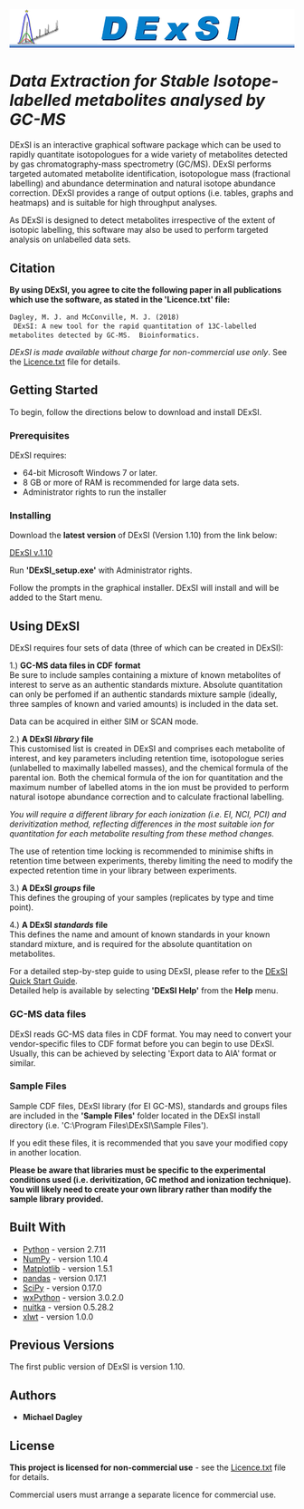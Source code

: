 ![alt text](https://github.com/DExSI/DExSI/raw/master/images/DExSI_header.png "DExSI")


# **_Data Extraction for Stable Isotope-labelled metabolites analysed by GC-MS_**


DExSI is an interactive graphical software package which can be used to rapidly quantitate isotopologues for a wide variety of metabolites detected by gas chromatography-mass spectrometry (GC/MS). DExSI performs targeted automated metabolite identification, isotopologue mass (fractional labelling) and abundance determination and natural isotope abundance correction. DExSI provides a range of output options (i.e. tables, graphs and heatmaps) and is suitable for high throughput analyses.

As DExSI is designed to detect metabolites irrespective of the extent of isotopic labelling, this software may also be used to perform targeted analysis on unlabelled data sets.  

## Citation

**By using DExSI, you agree to cite the following paper in all publications which use the software, as stated in the 'Licence.txt' file:**
```
Dagley, M. J. and McConville, M. J. (2018) 
 DExSI: A new tool for the rapid quantitation of 13C-labelled metabolites detected by GC-MS.  Bioinformatics.  
```

*DExSI is made available without charge for non-commercial use only*.  See the [Licence.txt](https://github.com/DExSI/DExSI/blob/master/Licence.txt) file for details.

## Getting Started

To begin, follow the directions below to download and install DExSI.

### Prerequisites

DExSI requires:

  * 64-bit Microsoft Windows 7 or later.
  * 8 GB or more of RAM is recommended for large data sets.
  * Administrator rights to run the installer

### Installing

Download the **latest version** of DExSI (Version 1.10) from the link below:  

  [DExSI v.1.10](https://github.com/DExSI/DExSI/releases/download/v1.10/DExSI_setup.exe)  

Run **'DExSI_setup.exe'** with Administrator rights.

Follow the prompts in the graphical installer.  DExSI will install and will be added to the Start menu.

## Using DExSI

DExSI requires four sets of data (three of which can be created in DExSI):

  1.) **GC-MS data files in CDF format**  
  Be sure to include samples containing a mixture of known metabolites of interest to serve as an authentic standards mixture. Absolute quantitation can only be perfomed if an authentic standards mixture sample (ideally, three samples of known and varied amounts) is included in the data set.
  
  Data can be acquired in either SIM or SCAN mode.
  
  2.) **A DExSI _library_ file**  
  This customised list is created in DExSI and comprises each metabolite of interest, and key parameters including retention time, isotopologue series (unlabelled to maximally labelled masses), and the chemical formula of the parental ion.
  Both the chemical formula of the ion for quantitation and the maximum number of labelled atoms in the ion must be provided to perform natural isotope abundance correction and to calculate fractional labelling.
  
  _You will require a different library for each ionization (i.e. EI, NCI, PCI) and derivitization method, reflecting differences in the most suitable ion for quantitation for each metabolite resulting from these method changes._
  
  The use of retention time locking is recommended to minimise shifts in retention time between experiments, thereby limiting the need to modify the expected retention time in your library between experiments.  
  
  3.) **A DExSI _groups_ file**  
  This defines the grouping of your samples (replicates by type and time point).
  
  4.) **A DExSI _standards_ file**  
  This defines the name and amount of known standards in your known standard mixture, and is required for the absolute quantitation on metabolites.


For a detailed step-by-step guide to using DExSI, please refer to the [DExSI Quick Start Guide](https://github.com/DExSI/DExSI//blob/master/DExSI%20Quick%20Start%20Guide.pdf).  
Detailed help is available by selecting **'DExSI Help'** from the **Help** menu.

### GC-MS data files
DExSI reads GC-MS data files in CDF format.  You may need to convert your vendor-specific files to CDF format before you can begin to use DExSI.  Usually, this can be achieved by selecting 'Export data to AIA' format or similar.  

### Sample Files

Sample CDF files, DExSI library (for EI GC-MS), standards and groups files are included in the **'Sample Files'** folder located in the DExSI install directory (i.e. 'C:\Program Files\DExSI\Sample Files'). 


If you edit these files, it is recommended that you save your modified copy in another location.  

**Please be aware that libraries must be specific to the experimental conditions used (i.e. derivitization, GC method and ionization technique).  You will likely need to create your own library rather than modify the sample library provided.** 

## Built With

* [Python](http://www.python.org/) - version 2.7.11
* [NumPy](http://www.numpy.org/) - version 1.10.4
* [Matplotlib](https://matplotlib.org/) - version 1.5.1
* [pandas](http://pandas.pydata.org/) - version 0.17.1
* [SciPy](https://scipy.org/) - version 0.17.0
* [wxPython](https://www.wxpython.org/) - version 3.0.2.0
* [nuitka](http://www.nuitka.net/) - version 0.5.28.2
* [xlwt](http://www.python-excel.org/) - version 1.0.0

## Previous Versions

The first public version of DExSI is version 1.10.

## Authors

* **Michael Dagley**

## License

**This project is licensed for non-commercial use** - see the [Licence.txt](https://github.com/DExSI/DExSI/blob/master/Licence.txt) file for details.

Commercial users must arrange a separate licence for commercial use.
